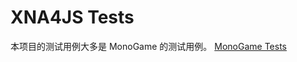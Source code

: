 # XNA4JS Tests
本项目的测试用例大多是 MonoGame 的测试用例。
[MonoGame Tests](https://github.com/MonoGame/MonoGame/tree/v3.5.1/Test)